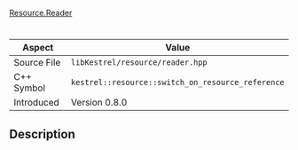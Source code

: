 [Resource.Reader](index.md)
# 
| Aspect | Value |
| --- | --- |
| Source File | `libKestrel/resource/reader.hpp` |
| C++ Symbol | `kestrel::resource::switch_on_resource_reference` |
| Introduced | Version 0.8.0 |
## Description

